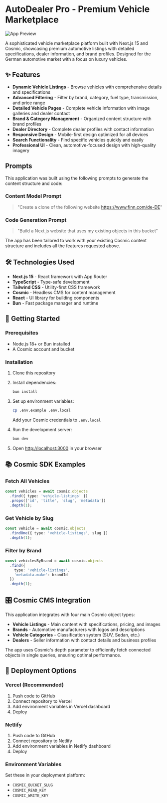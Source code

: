 # AutoDealer Pro - Premium Vehicle Marketplace

![App Preview](https://imgix.cosmicjs.com/4c89a6d0-8748-11f0-822a-71b898000c45-photo-1618843479313-40f8afb4b4d8-1756740503321.jpg?w=1200&h=300&fit=crop&auto=format,compress)

A sophisticated vehicle marketplace platform built with Next.js 15 and Cosmic, showcasing premium automotive listings with detailed specifications, dealer information, and brand profiles. Designed for the German automotive market with a focus on luxury vehicles.

## ✨ Features

- **Dynamic Vehicle Listings** - Browse vehicles with comprehensive details and specifications
- **Advanced Filtering** - Filter by brand, category, fuel type, transmission, and price range  
- **Detailed Vehicle Pages** - Complete vehicle information with image galleries and dealer contact
- **Brand & Category Management** - Organized content structure with brand profiles
- **Dealer Directory** - Complete dealer profiles with contact information
- **Responsive Design** - Mobile-first design optimized for all devices
- **Search Functionality** - Find specific vehicles quickly and easily
- **Professional UI** - Clean, automotive-focused design with high-quality imagery

<!-- CLONE_PROJECT_BUTTON -->

## Prompts

This application was built using the following prompts to generate the content structure and code:

### Content Model Prompt

> "Create a clone of the following website https://www.finn.com/de-DE"

### Code Generation Prompt  

> "Build a Next.js website that uses my existing objects in this bucket"

The app has been tailored to work with your existing Cosmic content structure and includes all the features requested above.

## 🛠 Technologies Used

- **Next.js 15** - React framework with App Router
- **TypeScript** - Type-safe development
- **Tailwind CSS** - Utility-first CSS framework
- **Cosmic** - Headless CMS for content management
- **React** - UI library for building components
- **Bun** - Fast package manager and runtime

## 🚀 Getting Started

### Prerequisites

- Node.js 18+ or Bun installed
- A Cosmic account and bucket

### Installation

1. Clone this repository
2. Install dependencies:
   ```bash
   bun install
   ```

3. Set up environment variables:
   ```bash
   cp .env.example .env.local
   ```
   Add your Cosmic credentials to `.env.local`

4. Run the development server:
   ```bash
   bun dev
   ```

5. Open [http://localhost:3000](http://localhost:3000) in your browser

## 📚 Cosmic SDK Examples

### Fetch All Vehicles
```typescript
const vehicles = await cosmic.objects
  .find({ type: 'vehicle-listings' })
  .props(['id', 'title', 'slug', 'metadata'])
  .depth(1);
```

### Get Vehicle by Slug
```typescript
const vehicle = await cosmic.objects
  .findOne({ type: 'vehicle-listings', slug })
  .depth(1);
```

### Filter by Brand
```typescript
const vehiclesByBrand = await cosmic.objects
  .find({ 
    type: 'vehicle-listings',
    'metadata.make': brandId 
  })
  .depth(1);
```

## 🎛 Cosmic CMS Integration

This application integrates with four main Cosmic object types:

- **Vehicle Listings** - Main content with specifications, pricing, and images
- **Brands** - Automotive manufacturers with logos and descriptions  
- **Vehicle Categories** - Classification system (SUV, Sedan, etc.)
- **Dealers** - Seller information with contact details and business profiles

The app uses Cosmic's depth parameter to efficiently fetch connected objects in single queries, ensuring optimal performance.

## 🚀 Deployment Options

### Vercel (Recommended)
1. Push code to GitHub
2. Connect repository to Vercel
3. Add environment variables in Vercel dashboard
4. Deploy

### Netlify
1. Push code to GitHub  
2. Connect repository to Netlify
3. Add environment variables in Netlify dashboard
4. Deploy

### Environment Variables
Set these in your deployment platform:
- `COSMIC_BUCKET_SLUG`
- `COSMIC_READ_KEY` 
- `COSMIC_WRITE_KEY`